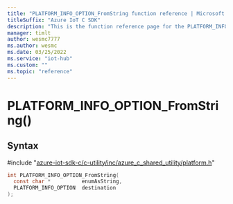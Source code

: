 ```yaml
---                             
title: "PLATFORM_INFO_OPTION_FromString function reference | Microsoft Docs" 
titleSuffix: "Azure IoT C SDK"            
description: "This is the function reference page for the PLATFORM_INFO_OPTION_FromString() function in the Azure IoT C SDK. This SDK is used with Azure IoT Hub and Azure IoT Hub Device Provisioning Service"            
manager: timlt                 
author: wesmc7777              
ms.author: wesmc               
ms.date: 03/25/2022                    
ms.service: "iot-hub"             
ms.custom: ""                
ms.topic: "reference"        
---                            
```


# PLATFORM_INFO_OPTION_FromString()

## Syntax

\#include "[azure-iot-sdk-c/c-utility/inc/azure_c_shared_utility/platform.h](../platform-h.md)"  
```C
int PLATFORM_INFO_OPTION_FromString(
  const char *          enumAsString,
  PLATFORM_INFO_OPTION  destination
);
```


